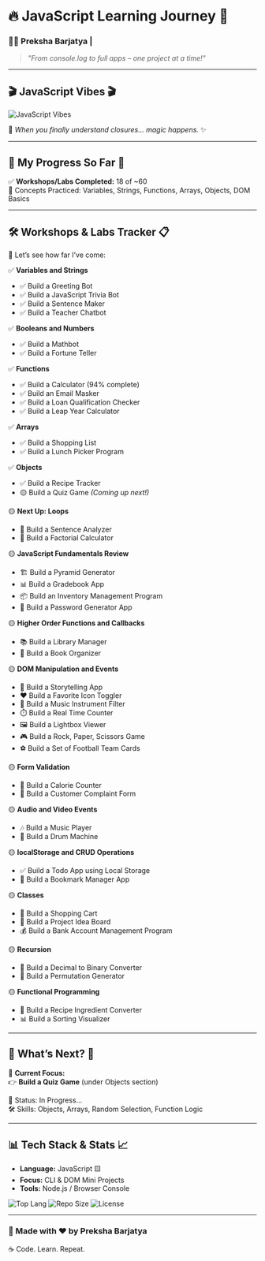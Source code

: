 # 🔥 JavaScript Learning Journey 🧪  
### 👩‍💻 Preksha Barjatya |

> _"From console.log to full apps – one project at a time!"_  

---

## 🎬 JavaScript Vibes 🎬

![JavaScript Vibes](https://www.google.com/url?sa=i&url=https%3A%2F%2Fwww.pinterest.com%2Fpin%2F464785624049736210%2F&psig=AOvVaw3H8nvWkL58J0YYYioQee8z&ust=1747591416522000&source=images&cd=vfe&opi=89978449&ved=0CBQQjRxqFwoTCIjlsbyLq40DFQAAAAAdAAAAABAE)

🧠 _When you finally understand closures... magic happens._ ✨

---

## 🌈 My Progress So Far 🚀  

✅ **Workshops/Labs Completed:** 18 of ~60  
🧪 Concepts Practiced: Variables, Strings, Functions, Arrays, Objects, DOM Basics  

---

## 🛠️ Workshops & Labs Tracker 📋  

🎉 Let’s see how far I’ve come:

✅ **Variables and Strings**
- ✅ Build a Greeting Bot  
- ✅ Build a JavaScript Trivia Bot  
- ✅ Build a Sentence Maker  
- ✅ Build a Teacher Chatbot  

✅ **Booleans and Numbers**
- ✅ Build a Mathbot  
- ✅ Build a Fortune Teller  

✅ **Functions**
- ✅ Build a Calculator (94% complete)  
- ✅ Build an Email Masker  
- ✅ Build a Loan Qualification Checker  
- ✅ Build a Leap Year Calculator  

✅ **Arrays**
- ✅ Build a Shopping List  
- ✅ Build a Lunch Picker Program  

✅ **Objects**
- ✅ Build a Recipe Tracker  
- 🟡 Build a Quiz Game _(Coming up next!)_

🟡 **Next Up: Loops**
- 🔁 Build a Sentence Analyzer  
- 🔢 Build a Factorial Calculator  

🟡 **JavaScript Fundamentals Review**
- 🏗️ Build a Pyramid Generator  
- 📊 Build a Gradebook App  
- 📦 Build an Inventory Management Program  
- 🔐 Build a Password Generator App  

🟡 **Higher Order Functions and Callbacks**
- 📚 Build a Library Manager  
- 📖 Build a Book Organizer  

🟡 **DOM Manipulation and Events**
- 📖 Build a Storytelling App  
- ❤️ Build a Favorite Icon Toggler  
- 🎵 Build a Music Instrument Filter  
- ⏱️ Build a Real Time Counter  
- 🖼️ Build a Lightbox Viewer  
- 🎮 Build a Rock, Paper, Scissors Game  
- ⚽ Build a Set of Football Team Cards  

🟡 **Form Validation**
- 🍔 Build a Calorie Counter  
- 📝 Build a Customer Complaint Form  

🟡 **Audio and Video Events**
- 🎶 Build a Music Player  
- 🥁 Build a Drum Machine  

🟡 **localStorage and CRUD Operations**
- ✅ Build a Todo App using Local Storage  
- 🔖 Build a Bookmark Manager App  

🟡 **Classes**
- 🛒 Build a Shopping Cart  
- 📌 Build a Project Idea Board  
- 💰 Build a Bank Account Management Program  

🟡 **Recursion**
- 🔁 Build a Decimal to Binary Converter  
- 🔄 Build a Permutation Generator  

🟡 **Functional Programming**
- 🍲 Build a Recipe Ingredient Converter  
- 📊 Build a Sorting Visualizer  

---

## 🎯 What’s Next? 🚀  

🧠 **Current Focus:**  
👉 **Build a Quiz Game** (under Objects section)

🔁 Status: In Progress...  
🛠️ Skills: Objects, Arrays, Random Selection, Function Logic  

---

## 📊 Tech Stack & Stats 📈

- **Language:** JavaScript 🟨
- **Focus:** CLI & DOM Mini Projects
- **Tools:** Node.js / Browser Console

![Top Lang](https://img.shields.io/github/languages/top/Prekshabarjatya/Java-Script-Projects?style=flat&color=yellow )
![Repo Size](https://img.shields.io/github/repo-size/Prekshabarjatya/Java-Script-Projects?style=flat&color=blue )
![License](https://img.shields.io/github/license/Prekshabarjatya/Java-Script-Projects?style=flat&color=brightgreen )

---

### 🎉 Made with ❤️ by Preksha Barjatya  
☕ Code. Learn. Repeat.
